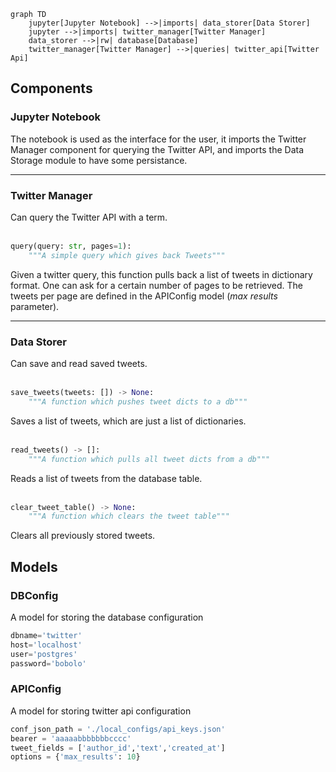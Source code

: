 ```mermaid
graph TD
    jupyter[Jupyter Notebook] -->|imports| data_storer[Data Storer]
    jupyter -->|imports| twitter_manager[Twitter Manager]
    data_storer -->|rw| database[Database]
    twitter_manager[Twitter Manager] -->|queries| twitter_api[Twitter Api]
```

## Components

### Jupyter Notebook
The notebook is used as the interface for the user, it imports the Twitter Manager component for querying the Twitter API, and imports the Data Storage module to have some persistance.
***
### Twitter Manager
Can query the Twitter API with a term.
<br>
<br>
```python
query(query: str, pages=1):
    """A simple query which gives back Tweets"""
```
Given a twitter query, this function pulls back a list of tweets in dictionary format.
One can ask for a certain number of pages to be retrieved. The tweets per page are defined in the APIConfig model (_max results_ parameter).
***
### Data Storer
Can save and read saved tweets.
<br>
<br>
```python
save_tweets(tweets: []) -> None:
    """A function which pushes tweet dicts to a db"""
```
Saves a list of tweets, which are just a list of dictionaries.
<br>
<br>
```python
read_tweets() -> []:
    """A function which pulls all tweet dicts from a db"""
```
Reads a list of tweets from the database table.
<br>
<br>
```python
clear_tweet_table() -> None:
    """A function which clears the tweet table"""
```
Clears all previously stored tweets.
<div style="page-break-after: always;"></div>



## Models

### DBConfig
A model for storing the database configuration
```python
dbname='twitter'
host='localhost'
user='postgres'
password='bobolo'
```


### APIConfig
A model for storing twitter api configuration
```python
conf_json_path = './local_configs/api_keys.json'
bearer = 'aaaaabbbbbbbcccc'
tweet_fields = ['author_id','text','created_at']
options = {'max_results': 10}
```